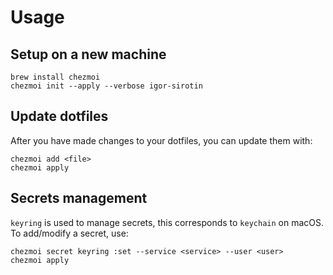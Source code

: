 # Usage

## Setup on a new machine

```
brew install chezmoi
chezmoi init --apply --verbose igor-sirotin
```

## Update dotfiles

After you have made changes to your dotfiles, you can update them with:
```
chezmoi add <file>
chezmoi apply
```

## Secrets management

`keyring` is used to manage secrets, this corresponds to `keychain` on macOS.
To add/modify a secret, use:
```
chezmoi secret keyring :set --service <service> --user <user>
chezmoi apply
```
